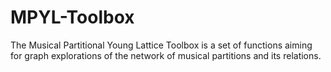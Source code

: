 # MPYL-Toolbox
The Musical Partitional Young Lattice Toolbox is a set of functions aiming for graph explorations of the network of musical partitions and its relations. 
